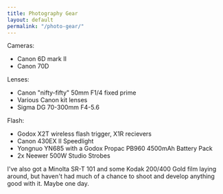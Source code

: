 ```yaml
---
title: Photography Gear
layout: default
permalink: "/photo-gear/"
---
```


Cameras:
 - Canon 6D mark II
 - Canon 70D

Lenses:
 - Canon "nifty-fifty" 50mm F1/4 fixed prime
 - Various Canon kit lenses
 - Sigma DG 70-300mm F4-5.6

Flash:
  - Godox X2T wireless flash trigger, X1R recievers
  - Canon 430EX II Speedlight
  - Yongnuo YN685 with a Godox Propac PB960 4500mAh Battery Pack
  - 2x Neewer 500W Studio Strobes

I've also got a Minolta SR-T 101 and some Kodak 200/400 Gold film laying around,
but haven't had much of a chance to shoot and develop anything good with it. Maybe
one day.
